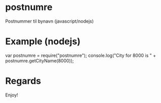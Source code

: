 # postnumre
Postnummer til bynavn (javascript/nodejs)

# Example (nodejs)
var postnumre = require("postnumre");
console.log("City for 8000 is " + postnumre.getCityName(8000));

# Regards
Enjoy!
